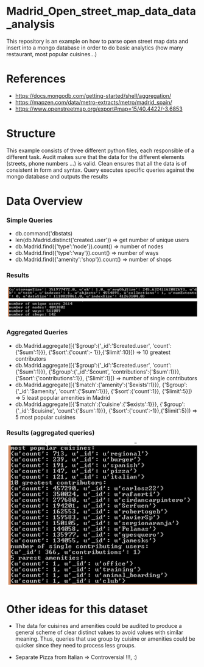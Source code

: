 # Madrid_Open_street_map_data_data_analysis

This repository is an example on how to parse open street map data and insert into a mongo database in order to do basic analytics (how many restaurant, most popular cuisines...)

# References

- https://docs.mongodb.com/getting-started/shell/aggregation/
- https://mapzen.com/data/metro-extracts/metro/madrid_spain/
- https://www.openstreetmap.org/export#map=15/40.4422/-3.6853
  
# Structure

This example consists of three different python files, each responsible of a different task. Audit makes sure that the data for the different elements (streets, phone numbers ...) is valid. Clean ensures that all the data is of consistent in form and syntax. Query executes specific queries against the mongo database and outputs the results

# Data Overview

### Simple Queries
 - db.command('dbstats) 
 - len(db.Madrid.distinct('created.user')) => get number of unique users
 - db.Madrid.find({'type':'node'}).count() => number of nodes
 -  db.Madrid.find({'type':'way'}).count() => number of ways
 -  db.Madrid.find({'amenity':'shop'}).count() => number of shops

### Results

<img src="images/result1.png"/>

<img src="images/result2.png"/>

### Aggregated Queries

- db.Madrid.aggregate([{'$group':{'_id':'$created.user', 'count':{'$sum':1}}}, {'$sort':{'count':- 1}},{'$limit':10}]) => 10 greatest contributors
- db.Madrid.aggregate([{'$group':{'_id':'$created.user', 'count':{'$sum':1}}}, {'$group':{'_id':'$count', 'contributions':{'$sum':1}}}, {'$sort':{'contributions':1}}, {'$limit':1}]) => number of single contributors
- db.Madrid.aggregate([{'$match':{'amenity':{'$exists':1}}}, {'$group':{'_id':'$amenity', 'count':{'$sum':1}}}, {'$sort':{'count':1}}, {'$limit':5}]) => 5 least popular amenities in Madrid
- db.Madrid.aggregate([{'$match':{'cuisine':{'$exists':1}}}, {'$group':{'_id':'$cuisine', 'count':{'$sum':1}}}, {'$sort':{'count':-1}},{'$limit':5}]) => 5 most popular cuisines

### Results (aggregated queries)

<img src="images/result3.png"/>

# Other ideas for this dataset

- The data for cuisines and amenities could be audited to produce a general scheme of clear distinct values to avoid values with similar meaning. Thus, queries that use group by cuisine or amenities could be quicker since they need to process less groups. 

- Separate Pizza from Italian => Controversial !!!, :)
